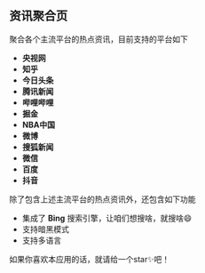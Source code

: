 ## 资讯聚合页
聚合各个主流平台的热点资讯，目前支持的平台如下

- **央视网**
- **知乎**
- **今日头条**
- **腾讯新闻**
- **哔哩哔哩**
- **掘金**
- **NBA中国**
- **微博**
- **搜狐新闻**
- **微信**
- **百度**
- **抖音**

除了包含上述主流平台的热点资讯外，还包含如下功能

- 集成了 **Bing** 搜索引擎，让咱们想搜啥，就搜啥😄
- 支持暗黑模式
- 支持多语言

如果你喜欢本应用的话，就请给一个star✨吧！